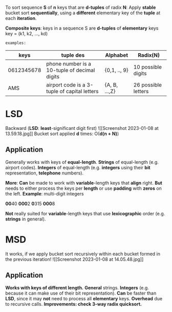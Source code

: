 To sort sequence **S** of **n** keys that are **d-tuples** of radix **N**:
Apply **stable** bucket sort **sequentially**, using a **different** elementary key of the **tuple** at each **iteration**.

**Composite keys**: keys in a sequence S are **d-tuples** of **elementary** keys
key = (k1, k2, ..., kd)

	examples: 
| keys       | tuple des                                    | Alphabet      | Radix(N)           |
| ---------- | -------------------------------------------- | ------------- | ------------------ |
| 0612345678 | phone number is a 10-tuple of decimal digits | {0,1, .., 9}  | 10 possible digits |
| AMS        | airport code is a 3-tuple of capital letters | {A, B, ...,Z} | 26 possible letters                   |

# LSD
Backward (**LSD**: **least**-significant digit first)
![[Screenshot 2023-01-08 at 13.59.18.jpg]]
Bucket sort applied **d** times: O(**d(n + N)**)

## Application
Generally works with keys of **equal-length**.
**Strings** of equal-length (e.g. airport codes).
**Integers** of equal-length (e.g. **integers** using their **bit** representation, **telephone** numbers).

**More**:
**Can** be made to work with **variable**-length keys that **align** right.
**But** needs to either process the keys per **length** or use **padding** with **zeros** on the left.
**Example**: multi-digit integers

**00**40
**000**2
**0**315
**000**8

**Not** really suited for **variable**-length keys that use **lexicographic** order (e.g. **strings** in general).

# MSD
It works, if we apply bucket sort recursively within each bucket formed in the previous iteration!
![[Screenshot 2023-01-08 at 14.05.48.jpg]]

## Application
**Works with keys of different length.**
	**General** strings.
	**Integers** (e.g. because it can make use of their bit representation).
**Can** be faster than **LSD**, since it may **not** need to process all **elementary** keys.
**Overhead** due to recursive calls.
**Improvements: check 3-way radix quicksort.**
